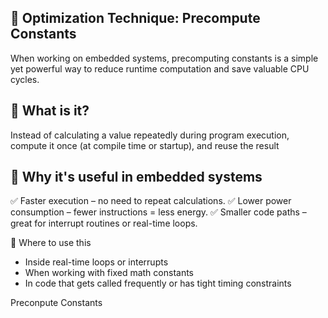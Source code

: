 ## 📘 Optimization Technique: Precompute Constants
When working on embedded systems, precomputing constants is a simple yet powerful way to reduce runtime computation and save valuable CPU cycles.

## 🧠 What is it?
Instead of calculating a value repeatedly during program execution, compute it once (at compile time or startup), and reuse the result

## 🚀 Why it's useful in embedded systems
✅ Faster execution – no need to repeat calculations.
✅ Lower power consumption – fewer instructions = less energy.
✅ Smaller code paths – great for interrupt routines or real-time loops.

📍 Where to use this
- Inside real-time loops or interrupts
- When working with fixed math constants
- In code that gets called frequently or has tight timing constraints

Preconpute Constants
